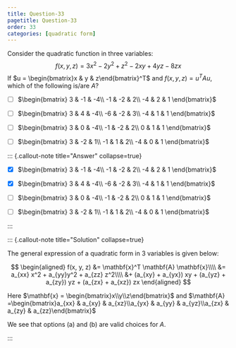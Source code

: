 ```yaml
---
title: Question-33
pagetitle: Question-33
order: 33
categories: [quadratic form]
---
```


Consider the quadratic function in three variables:
$$
f(x, y, z) = 3x^2 - 2y^2 +z^2- 2xy + 4yz -8zx 
$$
If $u = \begin{bmatrix}x & y & z\end{bmatrix}^T$ and $f(x, y, z) = u^T Au$, which of the following is/are $A$?

- [ ] $\begin{bmatrix}
3 & -1 & -4\\
-1 & -2 & 2\\
-4 & 2 & 1
\end{bmatrix}$

- [ ] $\begin{bmatrix}
3 & 4 & -4\\
-6 & -2 & 3\\
-4 & 1 & 1
\end{bmatrix}$

- [ ] $\begin{bmatrix}
3 & 0 & -4\\
-1 & -2 & 2\\
0 & 1 & 1
\end{bmatrix}$

- [ ] $\begin{bmatrix}
3 & -2 & 1\\
-1 & 1 & 2\\
-4 & 0 & 1
\end{bmatrix}$

::: {.callout-note title="Answer" collapse=true}

- [x] $\begin{bmatrix}
3 & -1 & -4\\
-1 & -2 & 2\\
-4 & 2 & 1
\end{bmatrix}$

- [x] $\begin{bmatrix}
3 & 4 & -4\\
-6 & -2 & 3\\
-4 & 1 & 1
\end{bmatrix}$

- [ ] $\begin{bmatrix}
3 & 0 & -4\\
-1 & -2 & 2\\
0 & 1 & 1
\end{bmatrix}$

- [ ] $\begin{bmatrix}
3 & -2 & 1\\
-1 & 1 & 2\\
-4 & 0 & 1
\end{bmatrix}$

:::

::: {.callout-note title="Solution" collapse=true}

The general expression of a quadratic form in $3$ variables is given below:


$$
\begin{aligned}
f(x, y, z) &= \mathbf{x}^T \mathbf{A} \mathbf{x}\\\\
&= a_{xx} x^2 + a_{yy}y^2 + a_{zz} z^2\\\\
&+ (a_{xy} + a_{yx}) xy + (a_{yz} + a_{zy}) yz + (a_{zx} + a_{xz}) zx
\end{aligned}
$$


Here $\mathbf{x} = \begin{bmatrix}x\\y\\z\end{bmatrix}$ and $\mathbf{A} =\begin{bmatrix}a_{xx} & a_{xy} & a_{xz}\\a_{yx} & a_{yy} & a_{yz}\\a_{zx} & a_{zy} & a_{zz}\end{bmatrix}$



We see that options (a) and (b) are valid choices for $A$.


:::

